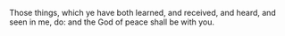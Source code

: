 Those things, which ye have both learned, and received, and heard, and seen in me, do: and the God of peace shall be with you.
